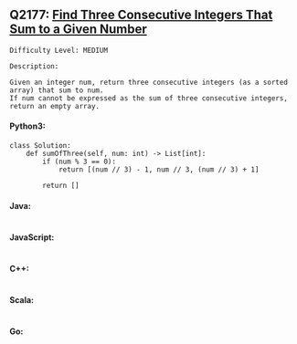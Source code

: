 ## Q2177: [Find Three Consecutive Integers That Sum to a Given Number](https://leetcode.com/problems/find-three-consecutive-integers-that-sum-to-a-given-number/)

```
Difficulty Level: MEDIUM
```

```
Description:

Given an integer num, return three consecutive integers (as a sorted array) that sum to num.
If num cannot be expressed as the sum of three consecutive integers, return an empty array.
```

#### Python3:

```
class Solution:
    def sumOfThree(self, num: int) -> List[int]:
        if (num % 3 == 0):
            return [(num // 3) - 1, num // 3, (num // 3) + 1] 

        return []
```

#### Java:

```

```

#### JavaScript:

```

```

#### C++:

```

```

#### Scala:

```

```

#### Go:

```

```